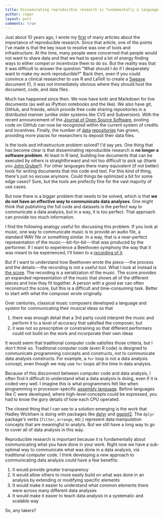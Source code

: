 ```yaml
---
title: Disseminating reproducible research is fundamentally a language and communication problem
author: roger
layout: post
comments: true
---
```


Just about 10 years ago, I wrote my [first](http://www.ncbi.nlm.nih.gov/pubmed/16510544) of many articles about the importance of reproducible research. Since that article, one of the points I've made is that the key issue to resolve was one of tools and infrastructure. At the time, many people were concerned that people would not want to share data and that we had to spend a lot of energy finding ways to either compel or incentivize them to do so. But the reality was that it was difficult to answer the question "What should I do if I desperately want to make my work reproducible?" Back then, even if you could convince a clinical researcher to use R and LaTeX to create a [Sweave](https://en.wikipedia.org/wiki/Sweave) document (!), it was not immediately obvious where they should host the document, code, and data files.

Much has happened since then. We now have knitr and Markdown for live documents (as well as iPython notebooks and the like). We also have git, GitHub, and friends, which provide free code sharing repositories in a distributed manner (unlike older systems like CVS and Subversion). With the recent announcement of the [Journal of Open Source Software](http://www.arfon.org/announcing-the-journal-of-open-source-software), posting code on GitHub can now be recognized within the current system of credits and incentives. Finally, the number of [data](http://dataverse.org) [repositories](https://osf.io) has grown, providing more places for researchers to deposit their data files. 

Is the tools and infrastructure problem solved? I'd say yes. One thing that has become clear is that disseminating reproducible research is **no longer a software problem**. At least in R land, building live documents that can be executed by others is straightforward and not too difficult to pick up (thank you [John Gruber](https://daringfireball.net/projects/markdown/)!). For other languages there many equivalent (if not better) tools for writing documents that mix code and text. For this kind of thing, there's just no excuse anymore. Could things be optimized a bit for some edge cases? Sure, but the tools are prefectly fine for the vast majority of use cases. 

But now there is a bigger problem that needs to be solved, which is that **we do not have an effective way to communicate data analyses**. One might think that publishing the full code and datasets is the perfect way to communicate a data analysis, but in a way, it is too perfect. That approach can provide too much information. 

I find the following analogy useful for discussing this problem. If you look at music, one way to communicate music is to provide an audio file, a standard WAV file or something similar. In a way, that is a near-perfect representation of the music---bit-for-bit---that was produced by the performer. If I want to experience a Beethoven symphony the way that it was meant to be experienced, I'll listen to a [recording of it](https://itun.es/us/TudVe?i=79443286). 

But if I want to understand how Beethoven wrote the piece---the process and the details---the recording is not a useful tool. What I look at instead is [the score](http://www.amazon.com/dp/0486260348). The recording is a serialization of the music. The score provides an expanded representation of the music that shows all of the different pieces and how they fit together. A person with a good ear can often reconstruct the score, but this is a difficult and time-consuming task. Better to start with what the composer wrote originally.

Over centuries, classical music composers developed a language and system for communicating their musical ideas so that

1. there was enough detail that a 3rd party could interpret the music and perform it to a level of accuracy that satisfied the composer; but
2. it was not so prescriptive or constraining so that different performers could not build on the work and incorporate their own ideas

It would seem that traditional computer code satisfies those criteria, but I don't think so. Traditional computer code (even R code) is designed to communicate programming concepts and constructs, not to communicate data analysis constructs. For example, a `for` loop is not a data analysis concept, even though we may use `for` loops all the time in data analysis. 

Because of this disconnect between computer code and data analysis, I often find it difficult to understand what a data analysis is doing, even if it is coded very well. I imagine this is what programmers felt like when programming in processor-specific [assembly language](https://en.wikipedia.org/wiki/Assembly_language). Before languages like C were developed, where high-level concepts could be expressed, you had to know the gory details of how each CPU operated. 

The closest thing that I can see to a solution emerging is the work that Hadley Wickham is doing with packages like [dplyr](https://github.com/hadley/dplyr) and [ggplot2](https://github.com/hadley/ggplot2). The `dplyr` package's verbs (`filter`, `arrange`, etc.) represent data manipulation concepts that are meaningful to analyts. But we still have a long way to go to cover all of data analysis in this way.

Reproducible research is important because it is fundamentally about communicating what you have done in your work. Right now we have a sub-optimal way to communicate what was done in a data analysis, via traditional computer code. I think developing a new approach to communicating data analysis could have a few benefits:

1. It would provide greater transparency
2. It would allow others to more easily build on what was done in an analysis by extending or modifying specific elements
3. It would make it easier to understand what common elements there were across many different data analyses
4. It would make it easier to teach data analysis in a systematic and scalable way

So, any takers?
